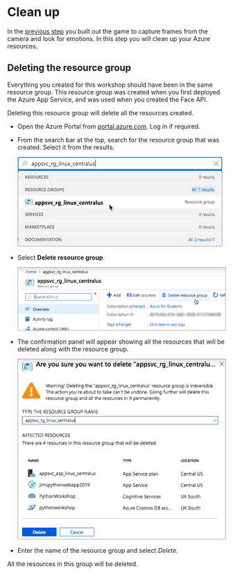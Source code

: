 # Clean up

In the [previous step](./CheckTheEmotion.md) you built out the game to capture frames from the camera and look for emotions. In this step you will clean up your Azure resources.

## Deleting the resource group

Everything you created for this workshop should have been in the same resource group. This resource group was created when you first deployed the Azure App Service, and was used when you created the Face API.

Deleting this resource group will delete all the resources created.

* Open the Azure Portal from [portal.azure.com](https://portal.azure.com/?WT.mc_id=happysadangry-github-jabenn). Log in if required.

* From the search bar at the top, search for the resource group that was created. Select it from the results.
  
  ![Searching for the resource group in Azure](../images/SearchForResourceGroup.png)

* Select **Delete resource group**.
  
  ![The delete resource group button](../images/DeleteResourceGroupButton.png)

* The confirmation panel will appear showing all the resources that will be deleted along with the resource group.

  ![The delete resource group confirmation](../images/DeleteResourceGroupConfirm.png)

* Enter the name of the resource group and select *Delete*.

All the resources in this group will be deleted.
